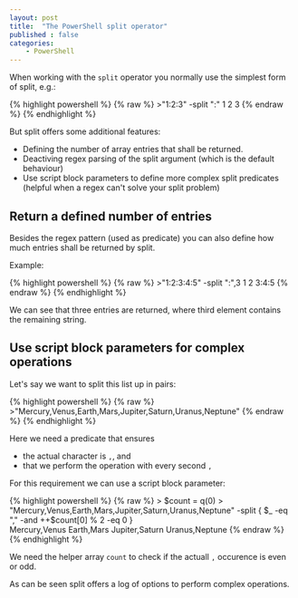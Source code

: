 ```yaml
---
layout: post
title:  "The PowerShell split operator"
published : false
categories: 
    - PowerShell
---
```


When working with the `split` operator you normally use the simplest form of split, e.g.:

{% highlight powershell %}
{% raw %}
    >"1:2:3" -split ":"
    1
    2
    3
{% endraw %}
{% endhighlight %}

But split offers some additional features:

* Defining the number of array entries that shall be returned.
* Deactiving regex parsing of the split argument (which is the default behaviour)
* Use script block parameters to define more complex split predicates (helpful when a regex can't solve your split problem)

## Return a defined number of entries

Besides the regex pattern (used as predicate) you can also define how much entries shall be returned by split.

Example:

{% highlight powershell %}
{% raw %}
    >"1:2:3:4:5" -split ":",3
    1
    2
    3:4:5
{% endraw %}
{% endhighlight %}

We can see that three entries are returned, where third element contains the remaining string.

## Use script block parameters for complex operations

Let's say we want to split this list up in pairs:

{% highlight powershell %}
{% raw %}
    >"Mercury,Venus,Earth,Mars,Jupiter,Saturn,Uranus,Neptune"
{% endraw %}
{% endhighlight %}

Here we need a predicate that ensures

* the actual character is `,`, and
* that we perform the operation with every second `,`

For this requirement we can use a script block parameter:

{% highlight powershell %}
{% raw %}
    > $count = q(0)
    > "Mercury,Venus,Earth,Mars,Jupiter,Saturn,Uranus,Neptune" -split { $_ -eq "," -and ++$count[0] % 2 -eq 0 }                                                                       
    Mercury,Venus
    Earth,Mars
    Jupiter,Saturn
    Uranus,Neptune
{% endraw %}
{% endhighlight %}

We need the helper array `count` to check if the actuall `,` occurence is even or odd.

As can be seen split offers a log of options to perform complex operations.
